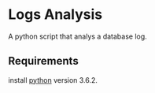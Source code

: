 # Logs Analysis
A python script that analys a database log.

## Requirements
 install [python](https://www.python.org/downloads/) version 3.6.2.
